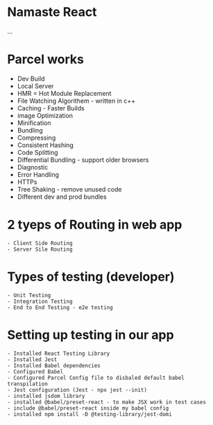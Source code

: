 # Namaste React


...
# Parcel works
- Dev Build
- Local Server
- HMR = Hot Module Replacement
- File Watching Algorithem - written in c++
- Caching - Faster Builds
- image Optimization
- Minification
- Bundling
- Compressing
- Consistent Hashing
- Code Splitting
- Differential Bundling - support older browsers
- Diagnostic
- Error Handling
- HTTPs
- Tree Shaking - remove unused code
- Different dev and prod bundles


# 2 tyeps of Routing in web app
    - Client Side Routing
    - Server Sile Routing

# Types of testing (developer)
    - Unit Testing
    - Integration Testing
    - End to End Testing - e2e testing

# Setting up testing in our app
    - Installed React Testing Library
    - Installed Jest
    - Installed Babel dependencies
    - Configured Babel
    - Configured Parcel Config file to disbaled default babel transpilation
    - Jest configuration (Jest - npx jest --init)
    - installed jsdom library
    - installed @babel/preset-react - to make JSX work in test cases
    - include @babel/preset-react inside my babel config
    - installed npm install -D @testing-library/jest-domi